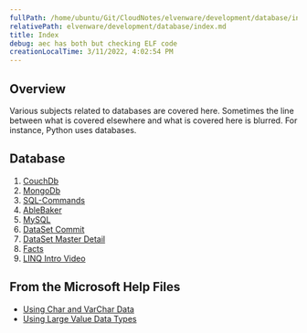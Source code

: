 ```yaml
---
fullPath: /home/ubuntu/Git/CloudNotes/elvenware/development/database/index.md
relativePath: elvenware/development/database/index.md
title: Index
debug: aec has both but checking ELF code
creationLocalTime: 3/11/2022, 4:02:54 PM
---
```


<!-- toc -->
<!-- tocstop -->

## Overview

Various subjects related to databases are covered here. Sometimes
the line between what is covered elsewhere and what is covered here
is blurred. For instance, Python uses databases.

Database
--------

1.  [CouchDb](/charlie/development/database/NoSql/CouchDb.html)
2.  [MongoDb](/charlie/development/database/NoSql/MongoDb.html)
3.  [SQL-Commands](/charlie/development/database/mssql/sql-commands.html)
4.  [AbleBaker](/charlie/development/database/able-baker.html)
5.  [MySQL](/charlie/development/database/mysql/MySql.html)
6.  [DataSet Commit](/charlie/development/database/mssql/datasets-commits.html)
7.  [DataSet Master Detail](/charlie/development/database/mssql/dataset-master-detail.html)
8.  [Facts](/charlie/development/database/facts.html)
9.  [LINQ Intro Video](/charlie/development/database/LinqIntroWeb.html)

From the Microsoft Help Files
-----------------------------

-   [Using Char and VarChar Data](http://msdn.microsoft.com/en-us/library/ms175055.aspx)
-   [Using Large Value Data Types](http://msdn.microsoft.com/en-us/library/ms178158.aspx)

